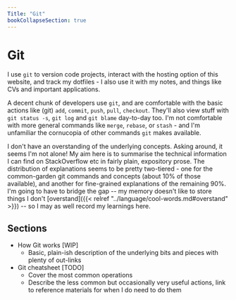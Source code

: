 ```yaml
---
Title: "Git"
bookCollapseSection: true
---
```


# Git

I use `git` to version code projects, interact with the hosting option of this website, and track my dotfiles - I also use it with my notes, and things like CVs and important applications.

A decent chunk of developers use `git`, and are comfortable with the basic actions like (git) `add`, `commit`, `push`, `pull`, `checkout`. They'll also view stuff with `git status -s`, `git log` and `git blame` day-to-day too. I'm not comfortable with more general commands like `merge`, `rebase`, or `stash` - and I'm unfamiliar the cornucopia of other commands `git` makes available. 

I don't have an overstanding of the underlying concepts. Asking around, it seems I'm not alone! My aim here is to summarise the technical information I can find on StackOverflow etc in fairly plain, expository prose. The distribution of explanations seems to be pretty two-tiered - one for the common-garden git commands and concepts (about 10% of those available), and another for fine-grained explanations of the remaining 90%. I'm going to have to bridge the gap -- my memory doesn't like to store things I don't [overstand]({{< relref "../language/cool-words.md#overstand" >}}) -- so I may as well record my learnings here.

## Sections

- How Git works [WIP]
  - Basic, plain-ish description of the underlying bits and pieces with plenty of out-links
- Git cheatsheet [TODO]
  - Cover the most common operations
  - Describe the less common but occasionally very useful actions, link to reference materials for when I do need to do them
